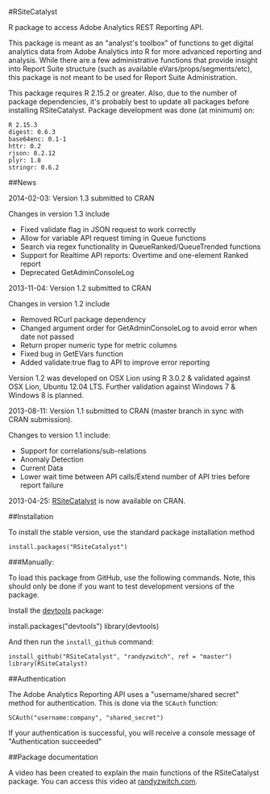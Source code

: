 #RSiteCatalyst

R package to access Adobe Analytics REST Reporting API. 

This package is meant as an "analyst's toolbox" of functions to get digital analytics data from Adobe Analytics into R for more advanced reporting and analysis. While there are a few administrative functions that provide insight into Report Suite structure (such as available eVars/props/segments/etc), this package is not meant to be used for Report Suite Administration.

This package requires R 2.15.2 or greater. Also, due to the number of package dependencies, it's probably best to update all packages before installing RSiteCatalyst.  Package development was done (at minimum) on:

	R 2.15.3
	digest: 0.6.3
	base64enc: 0.1-1
	httr: 0.2
	rjson: 0.2.12
	plyr: 1.8
	stringr: 0.6.2

##News

2014-02-03: Version 1.3 submitted to CRAN

Changes in version 1.3 include
- Fixed validate flag in JSON request to work correctly
- Allow for variable API request timing in Queue functions
- Search via regex functionality in QueueRanked/QueueTrended functions
- Support for Realtime API reports: Overtime and one-element Ranked report
- Deprecated GetAdminConsoleLog

2013-11-04: Version 1.2 submitted to CRAN

Changes in version 1.2 include
- Removed RCurl package dependency
- Changed argument order for GetAdminConsoleLog to avoid error when date not passed
- Return proper numeric type for metric columns
- Fixed bug in GetEVars function
- Added validate:true flag to API to improve error reporting

Version 1.2 was developed on OSX Lion using R 3.0.2 & validated against OSX Lion, Ubuntu 12.04 LTS. Further validation against Windows 7 & Windows 8 is planned.

2013-08-11:  Version 1.1 submitted to CRAN (master branch in sync with CRAN submission).

Changes to version 1.1 include:
- Support for correlations/sub-relations
- Anomaly Detection
- Current Data
- Lower wait time between API calls/Extend number of API tries before report failure

2013-04-25:  [RSiteCatalyst](http://cran.r-project.org/web/packages/RSiteCatalyst/) is now available on CRAN.


##Installation

To install the stable version, use the standard package installation method

	install.packages("RSiteCatalyst")

###Manually:

To load this package from GitHub, use the following commands. Note, this should only be done if you want to test development versions of the package.

Install the [devtools](https://github.com/hadley/devtools) package:

  install.packages("devtools")
	library(devtools)

And then run the `install_github` command:

	install_github("RSiteCatalyst", "randyzwitch", ref = "master")
	library(RSiteCatalyst)

##Authentication

The Adobe Analytics Reporting API uses a "username/shared secret" method for authentication. This is done via the `SCAuth` function:

	SCAuth("username:company", "shared_secret")
	
If your authentication is successful, you will receive a console message of "Authentication succeeded"
	
##Package documentation

A video has been created to explain the main functions of the RSiteCatalyst package. You can access this video at [randyzwitch.com](http://randyzwitch.com/rsitecatalyst/).
